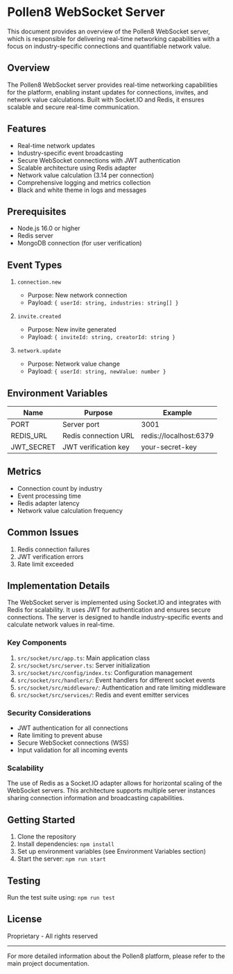 # Pollen8 WebSocket Server

This document provides an overview of the Pollen8 WebSocket server, which is responsible for delivering real-time networking capabilities with a focus on industry-specific connections and quantifiable network value.

## Overview

The Pollen8 WebSocket server provides real-time networking capabilities for the platform, enabling instant updates for connections, invites, and network value calculations. Built with Socket.IO and Redis, it ensures scalable and secure real-time communication.

## Features

- Real-time network updates
- Industry-specific event broadcasting
- Secure WebSocket connections with JWT authentication
- Scalable architecture using Redis adapter
- Network value calculation (3.14 per connection)
- Comprehensive logging and metrics collection
- Black and white theme in logs and messages

## Prerequisites

- Node.js 16.0 or higher
- Redis server
- MongoDB connection (for user verification)

## Event Types

1. `connection.new`
   - Purpose: New network connection
   - Payload: `{ userId: string, industries: string[] }`

2. `invite.created`
   - Purpose: New invite generated
   - Payload: `{ inviteId: string, creatorId: string }`

3. `network.update`
   - Purpose: Network value change
   - Payload: `{ userId: string, newValue: number }`

## Environment Variables

| Name | Purpose | Example |
|------|---------|---------|
| PORT | Server port | 3001 |
| REDIS_URL | Redis connection URL | redis://localhost:6379 |
| JWT_SECRET | JWT verification key | your-secret-key |

## Metrics

- Connection count by industry
- Event processing time
- Redis adapter latency
- Network value calculation frequency

## Common Issues

1. Redis connection failures
2. JWT verification errors
3. Rate limit exceeded

## Implementation Details

The WebSocket server is implemented using Socket.IO and integrates with Redis for scalability. It uses JWT for authentication and ensures secure connections. The server is designed to handle industry-specific events and calculate network values in real-time.

### Key Components

1. `src/socket/src/app.ts`: Main application class
2. `src/socket/src/server.ts`: Server initialization
3. `src/socket/src/config/index.ts`: Configuration management
4. `src/socket/src/handlers/`: Event handlers for different socket events
5. `src/socket/src/middleware/`: Authentication and rate limiting middleware
6. `src/socket/src/services/`: Redis and event emitter services

### Security Considerations

- JWT authentication for all connections
- Rate limiting to prevent abuse
- Secure WebSocket connections (WSS)
- Input validation for all incoming events

### Scalability

The use of Redis as a Socket.IO adapter allows for horizontal scaling of the WebSocket servers. This architecture supports multiple server instances sharing connection information and broadcasting capabilities.

## Getting Started

1. Clone the repository
2. Install dependencies: `npm install`
3. Set up environment variables (see Environment Variables section)
4. Start the server: `npm run start`

## Testing

Run the test suite using: `npm run test`

## License

Proprietary - All rights reserved

---

For more detailed information about the Pollen8 platform, please refer to the main project documentation.